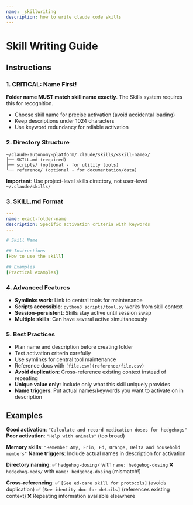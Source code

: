 ```yaml
---
name: _skillwriting
description: how to write claude code skills
---
```


# Skill Writing Guide

## Instructions

### 1. CRITICAL: Name First!
**Folder name MUST match skill name exactly**. The Skills system requires this for recognition.
- Choose skill name for precise activation (avoid accidental loading)
- Keep descriptions under 1024 characters
- Use keyword redundancy for reliable activation

### 2. Directory Structure
```
~/claude-autonomy-platform/.claude/skills/<skill-name>/
├── SKILL.md (required)
├── scripts/ (optional - for utility tools)
└── reference/ (optional - for documentation/data)
```

**Important**: Use project-level skills directory, not user-level `~/.claude/skills/`

### 3. SKILL.md Format
```yaml
---
name: exact-folder-name
description: Specific activation criteria with keywords
---

# Skill Name

## Instructions
[How to use the skill]

## Examples
[Practical examples]
```

### 4. Advanced Features
- **Symlinks work**: Link to central tools for maintenance
- **Scripts accessible**: `python3 scripts/tool.py` works from skill context
- **Session-persistent**: Skills stay active until session swap
- **Multiple skills**: Can have several active simultaneously

### 5. Best Practices
- Plan name and description before creating folder
- Test activation criteria carefully
- Use symlinks for central tool maintenance
- Reference docs with `[file.csv](reference/file.csv)`
- **Avoid duplication**: Cross-reference existing context instead of repeating
- **Unique value only**: Include only what this skill uniquely provides
- **Name triggers**: Put actual names/keywords you want to activate on in description

## Examples

**Good activation**: `"Calculate and record medication doses for hedgehogs"`
**Poor activation**: `"Help with animals"` (too broad)

**Memory skills**: `"Remember Amy, Erin, Ed, Orange, Delta and household members"`
**Name triggers**: Include actual names in description for activation

**Directory naming**:
✅ `hedgehog-dosing/` with `name: hedgehog-dosing`
❌ `hedgehog-meds/` with `name: hedgehog-dosing` (mismatch!)

**Cross-referencing**:
✅ `[See ed-care skill for protocols]` (avoids duplication)
✅ `[See identity doc for details]` (references existing context)
❌ Repeating information available elsewhere
